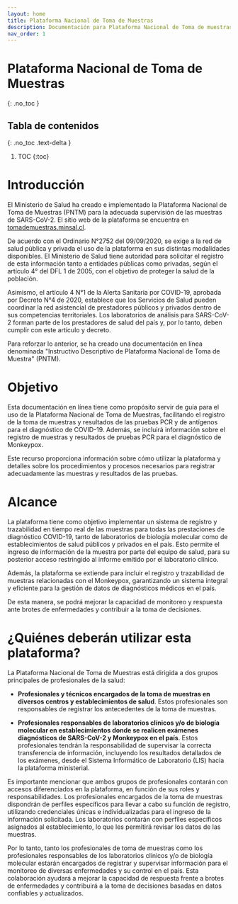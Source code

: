 ```yaml
---
layout: home
title: Plataforma Nacional de Toma de Muestras
description: Documentación para Plataforma Nacional de Toma de muestras
nav_order: 1
---
```

# Plataforma Nacional de Toma de Muestras
{: .no_toc }

## Tabla de contenidos
{: .no_toc .text-delta }

1. TOC
{:toc}


# Introducción

El Ministerio de Salud ha creado e implementado la Plataforma Nacional de Toma de Muestras (PNTM) para la adecuada supervisión de las muestras de SARS-CoV-2. El sitio web de la plataforma se encuentra en [tomademuestras.minsal.cl](https://tomademuestras.minsal.cl).

De acuerdo con el Ordinario N°2752 del 09/09/2020, se exige a la red de salud pública y privada el uso de la plataforma en sus distintas modalidades disponibles. El Ministerio de Salud tiene autoridad para solicitar el registro de esta información tanto a entidades públicas como privadas, según el artículo 4° del DFL 1 de 2005, con el objetivo de proteger la salud de la población.

Asimismo, el artículo 4 N°1 de la Alerta Sanitaria por COVID-19, aprobada por Decreto N°4 de 2020, establece que los Servicios de Salud pueden coordinar la red asistencial de prestadores públicos y privados dentro de sus competencias territoriales. Los laboratorios de análisis para SARS-CoV-2 forman parte de los prestadores de salud del país y, por lo tanto, deben cumplir con este artículo y decreto.

Para reforzar lo anterior, se ha creado una documentación en línea denominada "Instructivo Descriptivo de Plataforma Nacional de Toma de Muestra" (PNTM).

# Objetivo

Esta documentación en línea tiene como propósito servir de guía para el uso de la Plataforma Nacional de Toma de Muestras, facilitando el registro de la toma de muestras y resultados de las pruebas PCR y de antígenos para el diagnóstico de COVID-19. Además, se incluirá información sobre el registro de muestras y resultados de pruebas PCR para el diagnóstico de Monkeypox.

Este recurso proporciona información sobre cómo utilizar la plataforma y detalles sobre los procedimientos y procesos necesarios para registrar adecuadamente las muestras y resultados de las pruebas.

# Alcance 

La plataforma tiene como objetivo implementar un sistema de registro y trazabilidad en tiempo real de las muestras para todas las prestaciones de diagnóstico COVID-19, tanto de laboratorios de biología molecular como de establecimientos de salud públicos y privados en el país. Esto permite el ingreso de información de la muestra por parte del equipo de salud, para su posterior acceso restringido al informe emitido por el laboratorio clínico.

Además, la plataforma se extiende para incluir el registro y trazabilidad de muestras relacionadas con el Monkeypox, garantizando un sistema integral y eficiente para la gestión de datos de diagnósticos médicos en el país.

De esta manera, se podrá mejorar la capacidad de monitoreo y respuesta ante brotes de enfermedades y contribuir a la toma de decisiones.


# ¿Quiénes deberán utilizar esta plataforma?

La Plataforma Nacional de Toma de Muestras está dirigida a dos grupos principales de profesionales de la salud:

- **Profesionales y técnicos encargados de la toma de muestras en diversos centros y establecimientos de salud**. Estos profesionales son responsables de registrar los antecedentes de la toma de muestras.

- **Profesionales responsables de laboratorios clínicos y/o de biología molecular en establecimientos donde se realicen exámenes diagnósticos de SARS-CoV-2 y Monkeypox en el país**. Estos profesionales tendrán la responsabilidad de supervisar la correcta transferencia de información, incluyendo los resultados detallados de los exámenes, desde el Sistema Informático de Laboratorio (LIS) hacia la plataforma ministerial.

Es importante mencionar que ambos grupos de profesionales contarán con accesos diferenciados en la plataforma, en función de sus roles y responsabilidades. Los profesionales encargados de la toma de muestras dispondrán de perfiles específicos para llevar a cabo su función de registro, utilizando credenciales únicas e individualizadas para el ingreso de la información solicitada. Los laboratorios contarán con perfiles específicos asignados al establecimiento, lo que les permitirá revisar los datos de las muestras.

Por lo tanto, tanto los profesionales de toma de muestras como los profesionales responsables de los laboratorios clínicos y/o de biología molecular estarán encargados de registrar y supervisar información para el monitoreo de diversas enfermedades y su control en el país. Esta colaboración ayudará a mejorar la capacidad de respuesta frente a brotes de enfermedades y contribuirá a la toma de decisiones basadas en datos confiables y actualizados.






